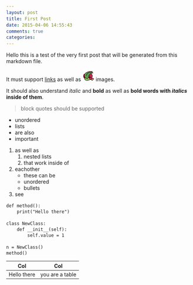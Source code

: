 ```yaml
---
layout: post
title: First Post
date: 2015-04-06 14:55:43
comments: true
categories: 
---
```


Hello this is a test of the very first post that will be generated from this markdown file.

It must support [links](http://rickyayoub.com) as well as ![demo image](flygon.gif) images.

It should also understand *italic* and **bold** as well as **bold words with _italics_ inside of them**.

> block quotes should be
> supported

* unordered
* lists
* are also
* important

1. as well as
    1. nested lists
    2. that work inside of
2. eachother
    * these can be 
    * unordered
    * bullets
3. see

```
def method():
    print("Hello there")

class NewClass:
    def __init__(self):
        self.value = 1

n = NewClass()
method()
```

|Col | Col |
|----|-----|
|Hello there | you are a table |